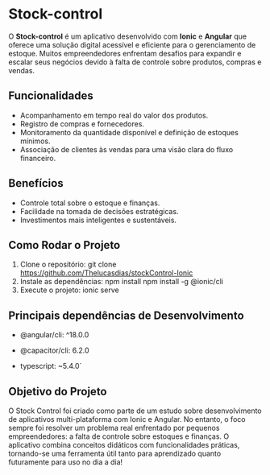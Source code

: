 # Stock-control

O **Stock-control** é um aplicativo desenvolvido com **Ionic** e **Angular** que oferece uma solução digital acessível e eficiente para o gerenciamento de estoque. Muitos empreendedores enfrentam desafios para expandir e escalar seus negócios devido à falta de controle sobre produtos, compras e vendas.

## Funcionalidades

- Acompanhamento em tempo real do valor dos produtos.
- Registro de compras e fornecedores.
- Monitoramento da quantidade disponível e definição de estoques mínimos.
- Associação de clientes às vendas para uma visão clara do fluxo financeiro.

## Benefícios

- Controle total sobre o estoque e finanças.
- Facilidade na tomada de decisões estratégicas.
- Investimentos mais inteligentes e sustentáveis.

## Como Rodar o Projeto

1. Clone o repositório:
   git clone https://github.com/Thelucasdias/stockControl-Ionic
2. Instale as dependências:
   npm install
   npm install -g @ionic/cli
3. Execute o projeto:
   ionic serve

## Principais dependências de Desenvolvimento

- @angular/cli: ^18.0.0

- @capacitor/cli: 6.2.0

- typescript: ~5.4.0`

## Objetivo do Projeto

O Stock Control foi criado como parte de um estudo sobre desenvolvimento de aplicativos multi-plataforma com Ionic e Angular. No entanto, o foco sempre foi resolver um problema real enfrentado por pequenos empreendedores: a falta de controle sobre estoques e finanças. O aplicativo combina conceitos didáticos com funcionalidades práticas, tornando-se uma ferramenta útil tanto para aprendizado quanto futuramente para uso no dia a dia!
